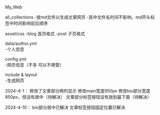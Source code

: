 My_Web



all_collections 
   -放md文件以生成文章网页
   -其中文件名时间不影响，md开头标签中时间影响前后顺序

asset/css
   -blog 首页格式
   -post 子页格式

data/author.yml  
   -个人信息

config.yml   
   -网页信息（不多 可以不用管）

include & layout   
   -生成网页


2024-4-1：
修改了文章部分两列显示
修改main宽度950px
修改bio部分宽度850px，但没有居中（待解决）
文章部分标签按钮没有放到最下面（待解决）

2024-4-10：
bio部分居中已解决
文章标签按钮固定位置已解决
